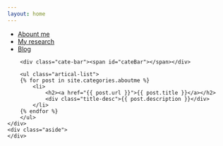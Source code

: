 ```yaml
---
layout: home
---
```


<div class="index-content blog">
    <div class="section">
        <ul class="artical-cate">
            <li class="on" style="text-align:left"><a href="/"><span>Abount me</span></a></li>
            <li style="text-align:left"><a href="/myrearch"><span>My research</span></a></li>
            <li style="text-align:left"><a href="/blog"><span>Blog</span></a></li>
</ul>

        <div class="cate-bar"><span id="cateBar"></span></div>

        <ul class="artical-list">
        {% for post in site.categories.aboutme %}
            <li>
                <h2><a href="{{ post.url }}">{{ post.title }}</a></h2>
                <div class="title-desc">{{ post.description }}</div>
            </li>
        {% endfor %}
        </ul>
    </div>
    <div class="aside">
    </div>
</div>
